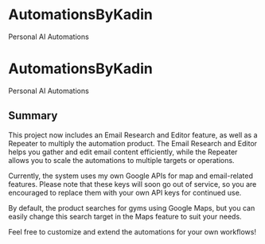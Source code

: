 # AutomationsByKadin
Personal AI Automations
# AutomationsByKadin
Personal AI Automations

## Summary
This project now includes an Email Research and Editor feature, as well as a Repeater to multiply the automation product. The Email Research and Editor helps you gather and edit email content efficiently, while the Repeater allows you to scale the automations to multiple targets or operations.

Currently, the system uses my own Google APIs for map and email-related features. Please note that these keys will soon go out of service, so you are encouraged to replace them with your own API keys for continued use.

By default, the product searches for gyms using Google Maps, but you can easily change this search target in the Maps feature to suit your needs.

Feel free to customize and extend the automations for your own workflows!
